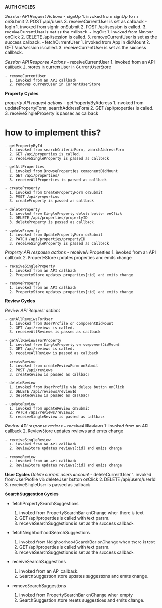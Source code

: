 **AUTH CYCLES**

  *Session API Request Actions*
    - signUp
      1. invoked from signUp form onSubmit
      2. POST /api/users
      3. receiveCurrentUser is set as callback
    - logIn
      1. invoked from signIn onSubmit
      2. POST /api/session is called.
      3. receiveCurrentUser is set as the callback.
    - logOut
      1. invoked from Navbar onClick
      2. DELETE /api/session is called.
      3. removeCurrentUser is set as the success callback.
    - fetchCurrentUser
      1. invoked from App in didMount
      2. GET /api/session is called.
      3. receiveCurrentUser is set as the success callback.


  *Session API Response Actions*
    - receiveCurrentUser
      1. invoked from an API callback
      2. stores in currentUser in CurrentUserStore

    - removeCurrentUser
      1. invoked from an API callback
      2. removes currentUser in CurrentUserStore

**Property Cycles**

  *property API request actions*
    - getPropertyByAddress
      1. invoked from updatePropertyForm, searchAddressForm
      2. GET /api/properties is called.
      3. receiveSingleProperty is passed as callback
#          how to implement this?

    - getPropertyById
      1. invoked from searchCriteriaForm, searchAddressForm
      2. GET /api/properties is called.
      3. receiveSingleProperty is passed as callback

    - getAllProperties
      1. invoked from BrowseProperties componentDidMount
      2. GET /api/properties/
      3. receiveAllProperties is passed as callback

    - createProperty
      1. invoked from CreatePropertyForm onSubmit
      2. POST /api/properties
      3. createProperty is passed as callback

    - deleteProperty
      1. invoked from SingleProperty delete button onClick
      2. DELETE /api/properties/propertyID
      3. deleteProperty is passed as callback

    - updateProperty
      1. invoked from UpdatePropertyForm onSubmit
      2. PATCH /api/properties/propertyID
      3. receiveSingleProperty is passed as callback

  *Property API response actions*
    - receiveAllProperties
      1. invoked from an API callback
      2. PropertyStore updates properties and emits change

    - receiveSingleProperty
      1. invoked from an API callback
      2. PropertyStore updates properties[:id] and emits change

    - removeProperty
      1. invoked from an API callback
      2. PropertyStore updates properties[:id] and emits change

**Review Cycles**

  *Review API Request actions*

    - getAllReveiwsForUser
      1. invoked from UserProfile on componentDidMount
      2. GET /api/reviews is called.
      3. receiveAllReviews is passed as callback

    - getAllReviewsForProperty
      1. invoked from SingleProperty on componentDidMount
      2. GET /api/reviews is called.
      3. receiveAllReview is passed as callback

    - createReview
      1. invoked from createReviewForm onSubmit
      2. POST /api/reviews
      3. createReview is passed as callback

    - deleteReview
      1. invoked from UserProfile via delete button onClick
      2. DELETE /api/reviews/reviewId
      3. deleteReview is passed as callback

    - updateReview
      1. invoked from updateReview onSubmit
      2. PATCH /api/reviews/reviewId
      3. receiveSingleReview is passed as callback

  *Review API response actions*
    - receiveAllReviews
      1. invoked from an API callback
      2. ReviewStore updates reviews and emits change

    - receiveSingleReview
      1. invoked from an API callback
      2. ReviewStore updates reviews[:id] and emits change

    - removeReview
      1. invoked from an API callback
      2. ReviewStore updates reviews[:id] and emits change

**User Cycles**
  *Delete current users account*
    - deleteCurrentUser
      1. invoked from UserProfile via deleteUser button onClick
      2. DELETE /api/users/userId
      3. receiveSingleUser is passed as callback

**SearchSuggestion Cycles**

  - fetchPropertySearchSuggestions
    1. invoked from PropertySearchBar onChange when there is text
    2. GET /api/properties is called with text param.
    3. receiveSearchSuggestions is set as the success callback.

  - fetchNeighborhoodSearchSuggestions
    1. invoked from NeighborhoodSearchBar onChange when there is text
    2. GET /api/properties is called with text param.
    3. receiveSearchSuggestions is set as the success callback.

  - receiveSearchSuggestions
    1. invoked from an API callback.
    2. SearchSuggestion store updates suggestions and emits change.

  - removeSearchSuggestions
    1. invoked from PropertySearchBar onChange when empty
    2. SearchSuggestion store resets suggestions and emits change.

